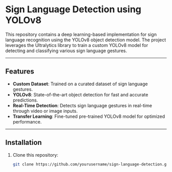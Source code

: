 # Sign Language Detection using YOLOv8

This repository contains a deep learning-based implementation for sign language recognition using the YOLOv8 object detection model. The project leverages the Ultralytics library to train a custom YOLOv8 model for detecting and classifying various sign language gestures.

---

## Features
- **Custom Dataset**: Trained on a curated dataset of sign language gestures.
- **YOLOv8**: State-of-the-art object detection for fast and accurate predictions.
- **Real-Time Detection**: Detects sign language gestures in real-time through video or image inputs.
- **Transfer Learning**: Fine-tuned pre-trained YOLOv8 model for optimized performance.

---

## Installation

1. Clone this repository:
   ```bash
   git clone https://github.com/yourusername/sign-language-detection.git
